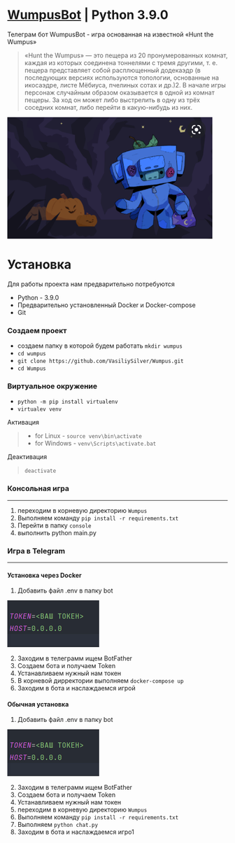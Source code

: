 # [WumpusBot](https://t.me/catch_wumpust_bot) | Python 3.9.0

Телеграм бот WumpusBot - игра основанная на известной «Hunt the Wumpus»

>«Hunt the Wumpus» — это пещера из 20 
пронумерованных комнат, каждая из которых соединена тоннелями с тремя другими, т. е. пещера представляет собой 
расплющенный додекаэдр (в последующих версиях используются топологии, основанные на икосаэдре, листе Мёбиуса, 
пчелиных сотах и др.)2. В начале игры персонаж случайным образом оказывается в одной из комнат пещеры. За ход он 
может либо выстрелить в одну из трёх соседних комнат, либо перейти в какую-нибудь из них.

![img_1.png](img/img_1.png)

# Установка
Для работы проекта нам предварительно потребуются
- Python - 3.9.0
- Предварительно установленный Docker и Docker-compose
- Git

### Создаем проект
- создаем папку в которой будем работать `mkdir wumpus`
- `cd wumpus`
- `git clone https://github.com/VasiliySilver/Wumpus.git`
- `cd Wumpus`

### Виртуальное окружение
- `python -m pip install virtualenv`
- `virtualev venv`

Активация
  
>- for Linux - `source venv\bin\activate`
>- for Windows - `venv\Scripts\activate.bat`

Деактивация

> `deactivate`

### Консольная игра

---

1. переходим в корневую директорию `Wumpus`
2. Выполняем команду `pip install -r requirements.txt`
3. Перейти в папку `console`
4. выполнить python main.py


### Игра в Telegram

---

#### Установка через Docker

1. Добавить файл .env в папку bot

![img_3.png](img/img_3.png)

2. Заходим в телеграмм ищем BotFather
3. Создаем бота и получаем Token
4. Устанавливаем нужный нам токен
5. В корневой дирректории выполняем `docker-compose up`
6. Заходим в бота и наслаждаемся игрой

#### Обычная установка

1. Добавить файл .env в папку bot

![img_3.png](img/img_3.png)

2. Заходим в телеграмм ищем BotFather
3. Создаем бота и получаем Token
4. Устанавливаем нужный нам токен
5. переходим в корневую директорию `Wumpus`
6. Выполняем команду `pip install -r requirements.txt`
7. Выполняем `python chat.py`
8. Заходим в бота и наслаждаемся игро1


